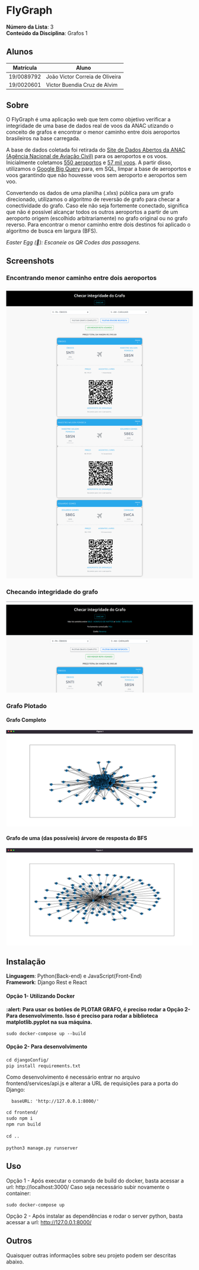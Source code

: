 # FlyGraph

**Número da Lista**: 3<br>
**Conteúdo da Disciplina**: Grafos 1<br>

## Alunos
|Matrícula | Aluno |
| -- | -- |
| 19/0089792  |  João Victor Correia de Oliveira |
| 19/0020601  |  Victor Buendia Cruz de Alvim |

## Sobre 
O FlyGraph é uma aplicação web que tem como objetivo verificar a integridade de uma base de dados real de voos da ANAC utizando o conceito de grafos e encontrar o menor caminho entre dois aeroportos brasileiros na base carregada. 

A base de dados coletada foi retirada do [Site de Dados Abertos da ANAC (Agência Nacional de Aviação Civil)](https://www.anac.gov.br/acesso-a-informacao/dados-abertos) para os aeroportos e os voos. Inicialmente coletamos [550 aeroportos](https://sistemas.anac.gov.br/dadosabertos/Voos%20e%20opera%C3%A7%C3%B5es%20a%C3%A9reas/Registro%20de%20servi%C3%A7os%20a%C3%A9reos/2022/11%20-%20Novembro/) e [57 mil voos](https://sistemas.anac.gov.br/sas/tarifadomestica/2022/). A partir disso, utilizamos o [Google Big Query](https://cloud.google.com/bigquery) para, em SQL, limpar a base de aeroportos e voos garantindo que não houvesse voos sem aeroporto e aeroportos sem voo. 


Convertendo os dados de uma planilha (.xlxs) pública para um grafo direcionado, utilizamos o algoritmo de reversão de grafo para checar a conectividade do grafo. Caso ele não seja fortemente conectado, significa que não é possível alcançar todos os outros aeroportos a partir de um aeroporto origem (escolhido arbitrariamente) no grafo original ou no grafo reverso. Para encontrar o menor caminho entre dois destinos foi aplicado o algoritmo de busca em largura (BFS).

*Easter Egg (:rabbit:): Escaneie os QR Codes das passagens.*

## Screenshots
### Encontrando menor caminho entre dois aeroportos
![Menor caminho entre aeroportos](img/aeroportos.png)

### Checando integridade do grafo
![Integridade do grafo](img/integridade.png)

### Grafo Plotado
#### Grafo Completo
![Grafo completo plotado](img/grafocompleto.png)

#### Grafo de uma (das possíveis) árvore de resposta do BFS
![Grafo resposta caminho](img/grafocaminho.png)

## Instalação 
**Linguagem**: Python(Back-end) e JavaScript(Front-End) <br>
**Framework**: Django Rest e React <br>

#### Opção 1- Utilizando Docker

**:alert: Para usar os botões de PLOTAR GRAFO, é preciso rodar a Opção 2- Para desenvolvimento. Isso é preciso para rodar a biblioteca matplotlib.pyplot na sua máquina.**
```
sudo docker-compose up --build
```
#### Opção 2- Para desenvolvimento 
```
cd djangoConfig/
pip install requirements.txt
```
 
Como desenvolvimento é necessário entrar no arquivo frontend/services/api.js e alterar a URL de requisições para a porta do Django: 
```
  baseURL: 'http://127.0.0.1:8000/'
```
```
cd frontend/
sudo npm i
npm run build

cd .. 

python3 manage.py runserver
```

## Uso 
Opção 1 - Após executar o comando de build do docker, basta acessar a url: http://localhost:3000/
Caso seja necessário subir novamente o container:
```
sudo docker-compose up 
```

Opção 2 - Após instalar as dependências e rodar o server python, basta acessar a url: http://127.0.0.1:8000/

## Outros 
Quaisquer outras informações sobre seu projeto podem ser descritas abaixo.




